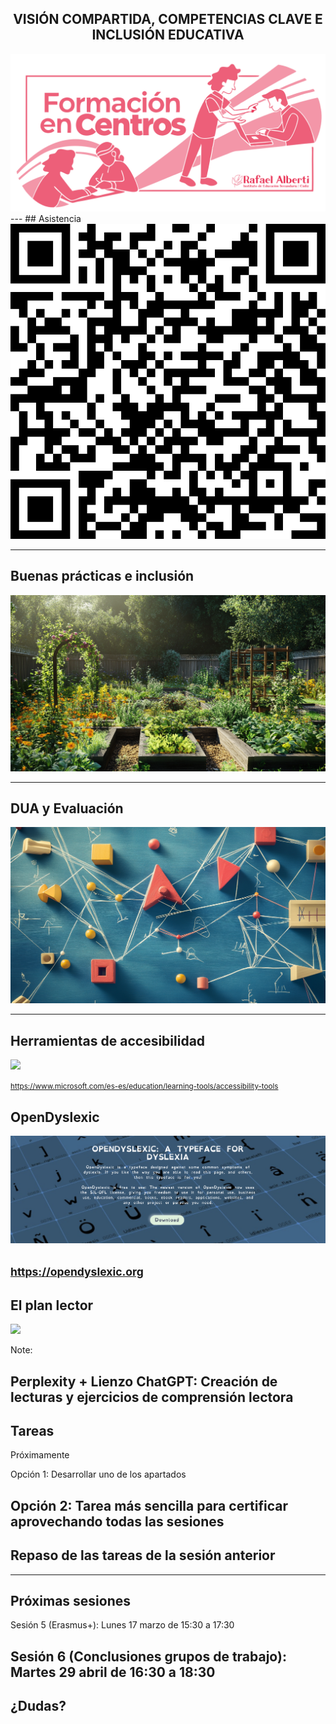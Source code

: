 <h2 class="r-fit-text" style="text-align: center"> VISIÓN COMPARTIDA, COMPETENCIAS CLAVE E INCLUSIÓN EDUCATIVA</h2>

<img class="r-stretch" style="text-align: center" src="../assets/portada-fc-24-25.png">
---
## Asistencia

<img class="r-stretch" style="text-align: center" src="../assets/qr-sesion4.png">

---

## Buenas prácticas e inclusión

<img class="r-stretch" style="text-align: center" src="../assets/sesion4.png">

---
## DUA y Evaluación

<img class="r-stretch" style="text-align: center" src="../assets/dua-eval.png">

---
## Herramientas de accesibilidad

<img class="r-stretch" style="text-align: center" src="../assets/accesibilidad.png">

<small>https://www.microsoft.com/es-es/education/learning-tools/accessibility-tools</small>


## OpenDyslexic

<img class="r-stretch" style="text-align: center" src="../assets/opendyslexic.png">

<small>https://opendyslexic.org</small>
---
## El plan lector

<img class="r-stretch" style="text-align: center" src="../assets/planlectorpng">

Note:

Perplexity + Lienzo ChatGPT: Creación de lecturas y ejercicios de comprensión lectora
---

## Tareas

Próximamente <!-- .element: class="fragment" -->

Opción 1: Desarrollar uno de los apartados <!-- .element: class="fragment" -->

Opción 2: Tarea más sencilla para certificar aprovechando todas las sesiones <!-- .element: class="fragment" -->
---
## Repaso de las tareas de la sesión anterior
---

## Próximas sesiones

Sesión 5 (Erasmus+): Lunes 17 marzo de 15:30 a 17:30

Sesión 6 (Conclusiones grupos de trabajo): Martes 29 abril de 16:30 a 18:30 <!-- .element: class="fragment" -->
---
<!-- .slide: data-background-video="../assets/5359629-hd_1920_1080_30fps.mp4" data-background-opacity="0.6" data-background-video-loop data-background-video-muted-->

## ¿Dudas?
